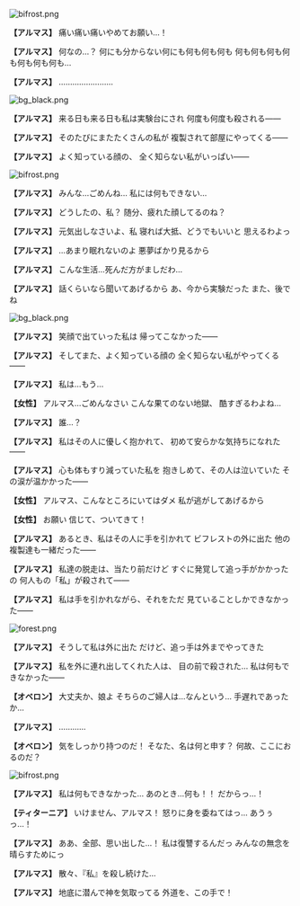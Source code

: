 
![bifrost.png](../images/backgrounds/bifrost.png)

**【アルマス】**
痛い痛い痛いやめてお願い…！

**【アルマス】**
何なの…？
何にも分からない何にも何も何も何も
何も何も何も何も何も何も何も…

**【アルマス】**
……………………

![bg_black.png](../images/backgrounds/bg_black.png)

**【アルマス】**
来る日も来る日も私は実験台にされ
何度も何度も殺される――

**【アルマス】**
そのたびにまたたくさんの私が
複製されて部屋にやってくる――

**【アルマス】**
よく知っている顔の、
全く知らない私がいっぱい――

![bifrost.png](../images/backgrounds/bifrost.png)

**【アルマス】**
みんな…ごめんね…
私には何もできない…

**【アルマス】**
どうしたの、私？
随分、疲れた顔してるのね？

**【アルマス】**
元気出しなさいよ、私
寝れば大抵、どうでもいいと
思えるわよっ

**【アルマス】**
…あまり眠れないのよ
悪夢ばかり見るから

**【アルマス】**
こんな生活…死んだ方がましだわ…

**【アルマス】**
話くらいなら聞いてあげるから
あ、今から実験だった
また、後でね

![bg_black.png](../images/backgrounds/bg_black.png)

**【アルマス】**
笑顔で出ていった私は
帰ってこなかった――

**【アルマス】**
そしてまた、よく知っている顔の
全く知らない私がやってくる――

**【アルマス】**
私は…もう…

**【女性】**
アルマス…ごめんなさい
こんな果てのない地獄、
酷すぎるわよね…

**【アルマス】**
誰…？

**【アルマス】**
私はその人に優しく抱かれて、
初めて安らかな気持ちになれた――

**【アルマス】**
心も体もすり減っていた私を
抱きしめて、その人は泣いていた
その涙が温かかった――

**【女性】**
アルマス、こんなところにいてはダメ
私が逃がしてあげるから

**【女性】**
お願い
信じて、ついてきて！

**【アルマス】**
あるとき、私はその人に手を引かれて
ビフレストの外に出た
他の複製達も一緒だった――

**【アルマス】**
私達の脱走は、当たり前だけど
すぐに発覚して追っ手がかかったの
何人もの「私」が殺されて――

**【アルマス】**
私は手を引かれながら、それをただ
見ていることしかできなかった――

![forest.png](../images/backgrounds/forest.png)

**【アルマス】**
そうして私は外に出た
だけど、追っ手は外までやってきた

**【アルマス】**
私を外に連れ出してくれた人は、
目の前で殺された…
私は何もできなかった――

**【オベロン】**
大丈夫か、娘よ
そちらのご婦人は…なんという…
手遅れであったか…

**【アルマス】**
…………

**【オベロン】**
気をしっかり持つのだ！
そなた、名は何と申す？
何故、ここにおるのだ？

![bifrost.png](../images/backgrounds/bifrost.png)

**【アルマス】**
私は何もできなかった…
あのとき…何も！！
だからっ…！

**【ティターニア】**
いけません、アルマス！
怒りに身を委ねてはっ…
あうぅっ…！

**【アルマス】**
ああ、全部、思い出した…！
私は復讐するんだっ
みんなの無念を晴らすためにっ

**【アルマス】**
散々、『私』を殺し続けた…

**【アルマス】**
地底に潜んで神を気取ってる
外道を、この手で！